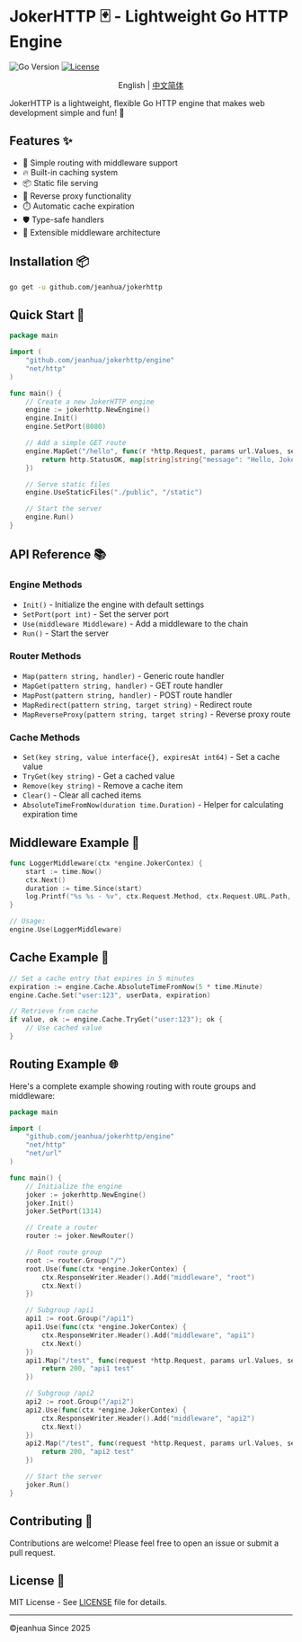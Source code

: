 # JokerHTTP 🃏 - Lightweight Go HTTP Engine

![Go Version](https://img.shields.io/badge/Go-1.16+-blue.svg)
[![License](https://img.shields.io/badge/License-MIT-green.svg)](https://opensource.org/licenses/MIT)

<p align="center">English | <a href="README.md">中文简体</a></p>

JokerHTTP is a lightweight, flexible Go HTTP engine that makes web development simple and fun! 🎉

## Features ✨

- 🚀 Simple routing with middleware support
- 🔥 Built-in caching system
- 📦 Static file serving
- 🔄 Reverse proxy functionality
- ⏱️ Automatic cache expiration
- 🛡️ Type-safe handlers
- 🧩 Extensible middleware architecture

## Installation 📦

```bash
go get -u github.com/jeanhua/jokerhttp
```

## Quick Start 🚀

```go
package main

import (
    "github.com/jeanhua/jokerhttp/engine"
	"net/http"
)

func main() {
	// Create a new JokerHTTP engine
	engine := jokerhttp.NewEngine()
	engine.Init()
	engine.SetPort(8080)

	// Add a simple GET route
	engine.MapGet("/hello", func(r *http.Request, params url.Values, setHeaders func(key, value string)) (int, interface{}) {
		return http.StatusOK, map[string]string{"message": "Hello, JokerHTTP! 🎭"}
	})

	// Serve static files
	engine.UseStaticFiles("./public", "/static")

	// Start the server
	engine.Run()
}
```

## API Reference 📚

### Engine Methods

- `Init()` - Initialize the engine with default settings
- `SetPort(port int)` - Set the server port
- `Use(middleware Middleware)` - Add a middleware to the chain
- `Run()` - Start the server

### Router Methods

- `Map(pattern string, handler)` - Generic route handler
- `MapGet(pattern string, handler)` - GET route handler
- `MapPost(pattern string, handler)` - POST route handler
- `MapRedirect(pattern string, target string)` - Redirect route
- `MapReverseProxy(pattern string, target string)` - Reverse proxy route

### Cache Methods

- `Set(key string, value interface{}, expiresAt int64)` - Set a cache value
- `TryGet(key string)` - Get a cached value
- `Remove(key string)` - Remove a cache item
- `Clear()` - Clear all cached items
- `AbsoluteTimeFromNow(duration time.Duration)` - Helper for calculating expiration time

## Middleware Example 🧩

```go
func LoggerMiddleware(ctx *engine.JokerContex) {
    start := time.Now()
    ctx.Next()
    duration := time.Since(start)
    log.Printf("%s %s - %v", ctx.Request.Method, ctx.Request.URL.Path, duration)
}

// Usage:
engine.Use(LoggerMiddleware)
```

## Cache Example 💾

```go
// Set a cache entry that expires in 5 minutes
expiration := engine.Cache.AbsoluteTimeFromNow(5 * time.Minute)
engine.Cache.Set("user:123", userData, expiration)

// Retrieve from cache
if value, ok := engine.Cache.TryGet("user:123"); ok {
    // Use cached value
}
```

## Routing Example 🌐

Here's a complete example showing routing with route groups and middleware:

```go
package main

import (
    "github.com/jeanhua/jokerhttp/engine"
    "net/http"
    "net/url"
)

func main() {
    // Initialize the engine
    joker := jokerhttp.NewEngine()
    joker.Init()
    joker.SetPort(1314)

    // Create a router
    router := joker.NewRouter()

    // Root route group
    root := router.Group("/")
    root.Use(func(ctx *engine.JokerContex) {
        ctx.ResponseWriter.Header().Add("middleware", "root")
        ctx.Next()
    })

    // Subgroup /api1
    api1 := root.Group("/api1")
    api1.Use(func(ctx *engine.JokerContex) {
        ctx.ResponseWriter.Header().Add("middleware", "api1")
        ctx.Next()
    })
    api1.Map("/test", func(request *http.Request, params url.Values, setHeaders func(key, value string)) (status int, response interface{}) {
        return 200, "api1 test"
    })

    // Subgroup /api2
    api2 := root.Group("/api2")
    api2.Use(func(ctx *engine.JokerContex) {
        ctx.ResponseWriter.Header().Add("middleware", "api2")
        ctx.Next()
    })
    api2.Map("/test", func(request *http.Request, params url.Values, setHeaders func(key, value string)) (status int, response interface{}) {
        return 200, "api2 test"
    })

    // Start the server
    joker.Run()
}
```

## Contributing 🤝

Contributions are welcome! Please feel free to open an issue or submit a pull request.

## License 📜

MIT License - See [LICENSE](./LICENSE) file for details.

---

©jeanhua Since 2025